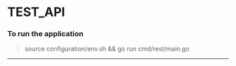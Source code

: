 # TEST_API

### To run the application
> source configuration/env.sh && go run cmd/rest/main.go 
***
